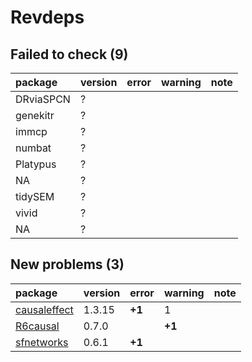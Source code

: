 # Revdeps

## Failed to check (9)

|package   |version |error |warning |note |
|:---------|:-------|:-----|:-------|:----|
|DRviaSPCN |?       |      |        |     |
|genekitr  |?       |      |        |     |
|immcp     |?       |      |        |     |
|numbat    |?       |      |        |     |
|Platypus  |?       |      |        |     |
|NA        |?       |      |        |     |
|tidySEM   |?       |      |        |     |
|vivid     |?       |      |        |     |
|NA        |?       |      |        |     |

## New problems (3)

|package      |version |error  |warning |note |
|:------------|:-------|:------|:-------|:----|
|[causaleffect](problems.md#causaleffect)|1.3.15  |__+1__ |1       |     |
|[R6causal](problems.md#r6causal)|0.7.0   |       |__+1__  |     |
|[sfnetworks](problems.md#sfnetworks)|0.6.1   |__+1__ |        |     |

